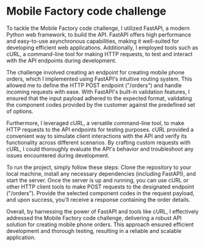 
# Mobile Factory code challenge

To tackle the Mobile Factory code challenge, I utilized FastAPI, a modern Python web framework, to build the API. FastAPI offers high performance and easy-to-use asynchronous capabilities, making it well-suited for developing efficient web applications. Additionally, I employed tools such as cURL, a command-line tool for making HTTP requests, to test and interact with the API endpoints during development.

The challenge involved creating an endpoint for creating mobile phone orders, which I implemented using FastAPI's intuitive routing system. This allowed me to define the HTTP POST endpoint ("/orders") and handle incoming requests with ease. With FastAPI's built-in validation features, I ensured that the input payload adhered to the expected format, validating the component codes provided by the customer against the predefined set of options.

Furthermore, I leveraged cURL, a versatile command-line tool, to make HTTP requests to the API endpoints for testing purposes. cURL provided a convenient way to simulate client interactions with the API and verify its functionality across different scenarios. By crafting custom requests with cURL, I could thoroughly evaluate the API's behavior and troubleshoot any issues encountered during development.

To run the project, simply follow these steps: Clone the repository to your local machine, install any necessary dependencies (including FastAPI), and start the server. Once the server is up and running, you can use cURL or other HTTP client tools to make POST requests to the designated endpoint ("/orders"). Provide the selected component codes in the request payload, and upon success, you'll receive a response containing the order details.

Overall, by harnessing the power of FastAPI and tools like cURL, I effectively addressed the Mobile Factory code challenge, delivering a robust API solution for creating mobile phone orders. This approach ensured efficient development and thorough testing, resulting in a reliable and scalable application.